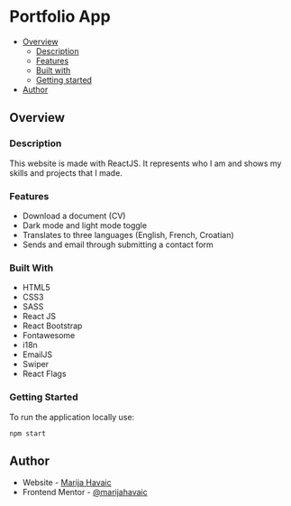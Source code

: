 # Portfolio App

- [Overview](#overview)
    - [Description](#description)
    - [Features](#features)
    - [Built with](#built-with)
    - [Getting started](#getting-started)
- [Author](#author)

## Overview
### Description

This website is made with ReactJS. It represents who I am and shows my skills and projects that I made.

### Features

- Download a document (CV)
- Dark mode and light mode toggle
- Translates to three languages (English, French, Croatian)
- Sends and email through submitting a contact form

### Built With

- HTML5
- CSS3
- SASS
- React JS
- React Bootstrap 
- Fontawesome
- i18n
- EmailJS
- Swiper
- React Flags

### Getting Started

To run the application locally use:

```
npm start
```

## Author

- Website - [Marija Havaic](https://marijahavaic.com)
- Frontend Mentor - [@marijahavaic](https://www.frontendmentor.io/profile/marijahavaic)